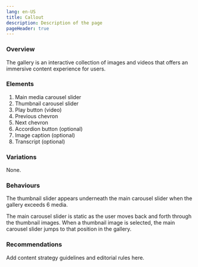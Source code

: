 ```yaml
---
lang: en-US
title: Callout
description: Description of the page
pageHeader: true
---
```


### Overview
The gallery is an interactive collection of images and videos that offers an immersive content experience for users.

### Elements
<DemoMediaGallery/>

1. Main media carousel slider  
2. Thumbnail carousel slider
3. Play button (video)
4. Previous chevron
5. Next chevron
6. Accordion button (optional)
7. Image caption (optional)
8. Transcript (optional)

### Variations
None.

### Behaviours
The thumbnail slider appears underneath the main carousel slider when the gallery exceeds 6 media.

The main carousel slider is static as the user moves back and forth through the thumbnail images. When a thumbnail image is selected, the main carousel slider jumps to that position in the gallery.

### Recommendations
Add content strategy guidelines and editorial rules here.

